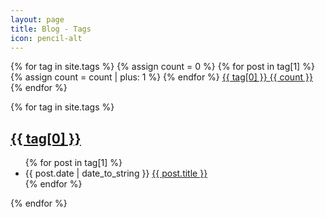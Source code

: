 ```yaml
---
layout: page
title: Blog - Tags
icon: pencil-alt
---
```


<div style="display: inline;">
    {% for tag in site.tags %}
    {% assign count = 0 %}
    {% for post in tag[1] %}
    {% assign count = count | plus: 1 %}
    {% endfor %}
    <a href="#{{ tag[0] | slugify: 'pretty' }}" class="tag">
        <span class="tag-content">{{ tag[0] }}</span>
        <span class="tag-count">{{ count }}</span>
    </a>
    {% endfor %}
</div>

{% for tag in site.tags %}
<h2 id="{{ tag[0] | slugify: 'pretty' }}">
    <a href="#{{ tag[0] | slugify: 'pretty' }}" class="post-tag">{{ tag[0] }}</a>
</h2>
<ul class="tag-list">
    {% for post in tag[1] %}
    <li>
        <span class="tag-date">{{ post.date | date_to_string }}</span>
        <a class="tag-title" href="{{ site.baseurl }}{{ post.url }}">
            {{ post.title }}
        </a>
    </li>
    {% endfor %}
</ul>
{% endfor %}

